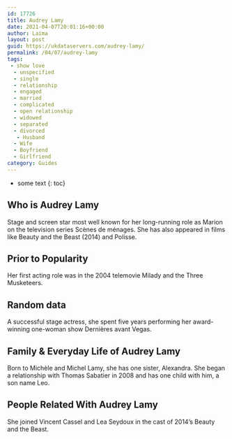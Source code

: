 ```yaml
---
id: 17726
title: Audrey Lamy
date: 2021-04-07T20:01:16+00:00
author: Laima
layout: post
guid: https://ukdataservers.com/audrey-lamy/
permalink: /04/07/audrey-lamy
tags:
 - show love
  - unspecified
  - single
  - relationship
  - engaged
  - married
  - complicated
  - open relationship
  - widowed
  - separated
  - divorced
   - Husband
  - Wife
  - Boyfriend
  - Girlfriend
category: Guides
---
```


* some text
{: toc}


## Who is Audrey Lamy
                  
                  
                  
Stage and screen star most well known for her long-running role as Marion on the television series Scènes de ménages. She has also appeared in films like Beauty and the Beast (2014) and Polisse. 
                  
              
            
              
            
                
                
                
## Prior to Popularity
                  
                  
                  
Her first acting role was in the 2004 telemovie Milady and the Three Musketeers. 
                  
              
            
              
            
                
                
                
## Random data
                  
                  
                  
A successful stage actress, she spent five years performing her award-winning one-woman show Dernières avant Vegas. 
                  
              
            
              
            
                
                
                
## Family & Everyday Life of Audrey Lamy
                  
                  
                  
Born to Michèle and Michel Lamy, she has one sister, Alexandra. She began a relationship with Thomas Sabatier in 2008 and has one child with him, a son name Leo. 
                  
              
            
              
            
                
                
                
## People Related With Audrey Lamy
                  
                  
                  
She joined Vincent Cassel and Lea Seydoux in the cast of 2014&#8217;s Beauty and the Beast. 
                  
              
            
              
            
                
              
            
              
              
            
            
              
            
          
          
          